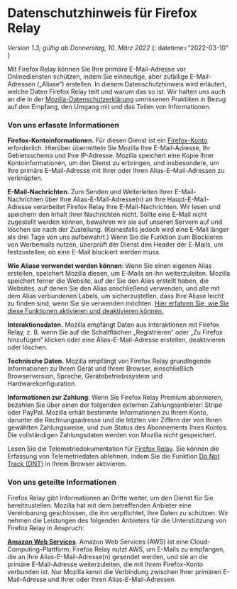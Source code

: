 ﻿# Datenschutzhinweis für Firefox Relay

*Version 1.3, gültig ab Donnerstag, 10. März 2022*
{: datetime="2022-03-10" }

Mit Firefox Relay können Sie Ihre primäre E-Mail-Adresse vor Onlinediensten schützen, indem Sie eindeutige, aber zufällige E-Mail-Adressen („Aliase“) erstellen. In diesem Datenschutzhinweis wird erläutert, welche Daten Firefox Relay teilt und warum das so ist. Wir halten uns auch an die in der [Mozilla-Datenschutzerklärung](https://www.mozilla.org/privacy/) umrissenen Praktiken in Bezug auf den Empfang, den Umgang mit und das Teilen von Informationen.

### Von uns erfasste Informationen

__Firefox-Kontoinformationen.__ Für diesen Dienst ist ein [Firefox-Konto](https://www.mozilla.org/privacy/firefox/#firefox-accounts-join-firefox) erforderlich. Hierüber übermitteln Sie Mozilla Ihre E-Mail-Adresse, Ihr Gebietsschema und Ihre IP-Adresse. Mozilla speichert eine Kopie Ihrer Kontoinformationen, um den Dienst zu erbringen, und insbesondere, um Ihre primäre E-Mail-Adresse mit Ihrer oder Ihren Alias-E-Mail-Adressen zu verknüpfen.

__E-Mail-Nachrichten.__ Zum Senden und Weiterleiten Ihrer E-Mail-Nachrichten über Ihre Alias-E-Mail-Adresse(n) an Ihre Haupt-E-Mail-Adresse verarbeitet Firefox Relay Ihre E-Mail-Nachrichten. Wir lesen und speichern den Inhalt Ihrer Nachrichten nicht. Sollte eine E-Mail nicht zugestellt werden können, bewahren wir sie auf unseren Servern auf und löschen sie nach der Zustellung. (Keinesfalls jedoch wird eine E-Mail länger als drei Tage von uns aufbewahrt.) Wenn Sie die Funktion zum Blockieren von Werbemails nutzen, überprüft der Dienst den Header der E-Mails, um festzustellen, ob eine E-Mail blockiert werden muss.

__Wie Aliase verwendet werden können__: Wenn Sie einen eigenen Alias erstellen, speichert Mozilla diesen, um E-Mails an ihn weiterzuleiten. Mozilla speichert ferner die Website, auf der Sie den Alias erstellt haben, die Websites, auf denen Sie den Alias anschließend verwenden, und alle mit dem Alias verbundenen Labels, um sicherzustellen, dass Ihre Aliase leicht zu finden sind, wenn Sie sie verwenden möchten. [Hier erfahren Sie, wie Sie diese Funktionen aktivieren und deaktivieren können.](https://relay.firefox.com/faq)

__Interaktionsdaten.__ Mozilla empfängt Daten aus Interaktionen mit Firefox Relay, z. B. wenn Sie auf die Schaltflächen „Registrieren“ oder „Zu Firefox hinzufügen“ klicken oder eine Alias-E-Mail-Adresse erstellen, deaktivieren oder löschen.

__Technische Daten.__ Mozilla empfängt von Firefox Relay grundlegende Informationen zu Ihrem Gerät und Ihrem Browser, einschließlich Browserversion, Sprache, Gerätebetriebssystem und Hardwarekonfiguration.

__Informationen zur Zahlung__: Wenn Sie Firefox Relay Premium abonnieren, bezahlen Sie über einen der folgenden externen Zahlungsanbieter: Stripe oder PayPal. Mozilla erhält bestimmte Informationen zu Ihrem Konto, darunter die Rechnungsadresse und die letzten vier Ziffern der von Ihnen gewählten Zahlungsweise, und zum Status des Abonnements Ihres Kontos. Die vollständigen Zahlungsdaten werden von Mozilla nicht gespeichert.

Lesen Sie die Telemetriedokumentation für [Firefox Relay](https://github.com/mozilla/fx-private-relay/blob/main/METRICS.md). Sie können die Erfassung von Telemetriedaten ablehnen, indem Sie die Funktion [Do Not Track (DNT)](https://support.mozilla.org/kb/how-do-i-turn-do-not-track-feature) in Ihrem Browser aktivieren.  

### Von uns geteilte Informationen

Firefox Relay gibt Informationen an Dritte weiter, um den Dienst für Sie bereitzustellen. Mozilla hat mit dem betreffenden Anbieter eine Vereinbarung geschlossen, die ihn verpflichtet, Ihre Daten zu schützen. Wir nehmen die Leistungen des folgenden Anbieters für die Unterstützung von Firefox Relay in Anspruch:

__[Amazon Web Services](https://aws.amazon.com/privacy/)__. Amazon Web Services (AWS) ist eine Cloud-Computing-Plattform. Firefox Relay nutzt AWS, um E-Mails zu empfangen, die an Ihre Alias-E-Mail-Adresse(n) gesendet werden, und sie an die primäre E-Mail-Adresse weiterzuleiten, die mit Ihrem Firefox-Konto verbunden ist. Nur Mozilla kennt die Verbindung zwischen Ihrer primären E-Mail-Adresse und Ihrer oder Ihren Alias-E-Mail-Adressen.
